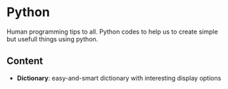 # Python

Human programming tips to all. Python codes to help us to create simple but usefull things using python.

## Content
- **Dictionary**: easy-and-smart dictionary with interesting display options

